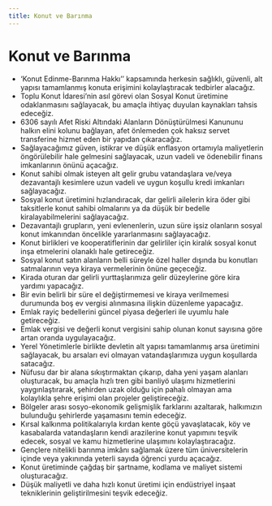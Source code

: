 ```yaml
---
title: Konut ve Barınma
---
```


Konut ve Barınma
===


* ‘Konut Edinme-Barınma Hakkı’’ kapsamında herkesin sağlıklı, güvenli, alt yapısı tamamlanmış konuta erişimini kolaylaştıracak tedbirler alacağız.
* Toplu Konut İdaresi’nin asıl görevi olan Sosyal Konut üretimine odaklanmasını  sağlayacak, bu amaçla ihtiyaç duyulan kaynakları tahsis edeceğiz.
* 6306 sayılı Afet Riski Altındaki Alanların Dönüştürülmesi Kanununu halkın elini kolunu bağlayan, afet önlemeden çok haksız servet transferine hizmet eden bir yapıdan çıkaracağız.
* Sağlayacağımız güven, istikrar ve düşük enflasyon ortamıyla maliyetlerin öngörülebilir  hale gelmesini sağlayacak, uzun vadeli ve ödenebilir finans imkanlarının önünü açacağız.
* Konut sahibi olmak isteyen alt gelir grubu vatandaşlara ve/veya dezavantajlı  kesimlere uzun vadeli ve uygun koşullu kredi imkanları sağlayacağız.
* Sosyal konut üretimini hızlandıracak, dar gelirli ailelerin kira öder gibi taksitlerle konut sahibi olmalarını ya da düşük bir bedelle kiralayabilmelerini sağlayacağız.
* Dezavantajlı grupların, yeni evlenenlerin, uzun süre işsiz olanların sosyal konut  imkanından öncelikle yararlanmasını sağlayacağız.
* Konut birlikleri ve kooperatiflerinin dar gelirliler için kiralık sosyal konut inşa etmelerini olanaklı hale getireceğiz.
* Sosyal konut satın alanların belli süreyle özel haller dışında bu konutları satmalarının  veya kiraya vermelerinin önüne geçeceğiz.
* Kirada oturan dar gelirli yurttaşlarımıza gelir düzeylerine göre kira yardımı yapacağız.
* Bir evin belirli bir süre el değiştirmemesi ve kiraya verilmemesi durumunda boş ev  vergisi alınmasına ilişkin düzenleme yapacağız.
* Emlak rayiç bedellerini güncel piyasa değerleri ile uyumlu hale getireceğiz.
* Emlak vergisi ve değerli konut vergisini sahip olunan konut sayısına göre artan oranda uygulayacağız.
* Yerel Yönetimlerle birlikte devletin alt yapısı tamamlanmış arsa üretimini sağlayacak,  bu arsaları evi olmayan vatandaşlarımıza uygun koşullarda satacağız.
* Nüfusu dar bir alana sıkıştırmaktan çıkarıp, daha yeni yaşam alanları oluşturacak, bu amaçla hızlı tren gibi banliyö ulaşımı hizmetlerini yaygınlaştırarak, şehirden uzak olduğu için pahalı olmayan ama kolaylıkla şehre erişimi olan projeler geliştireceğiz.
* Bölgeler arası sosyo-ekonomik gelişmişlik farklarını azaltarak, halkımızın bulunduğu şehirlerde yaşamasını temin edeceğiz.
* Kırsal kalkınma politikalarıyla kırdan kente göçü yavaşlatacak, köy ve kasabalarda vatandaşların kendi arazilerine konut yapımını teşvik edecek, sosyal ve kamu hizmetlerine ulaşımını kolaylaştıracağız.
* Gençlere nitelikli barınma imkânı sağlamak üzere tüm üniversitelerin içinde veya  yakınında yeterli sayıda öğrenci yurdu açacağız.
* Konut üretiminde çağdaş bir şartname, kodlama ve maliyet sistemi oluşturacağız.
* Düşük maliyetli ve daha hızlı konut üretimi için endüstriyel inşaat tekniklerinin geliştirilmesini teşvik edeceğiz.